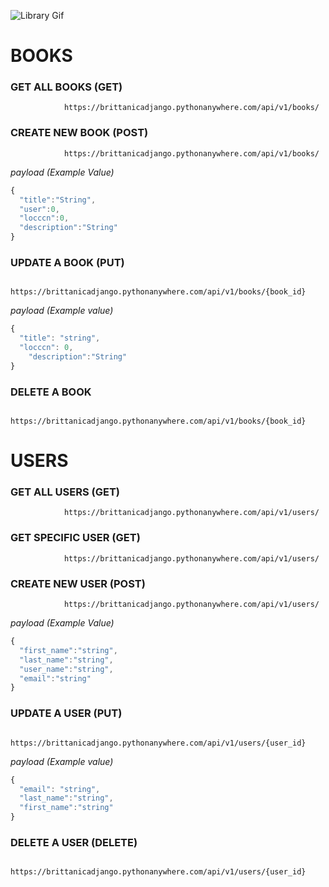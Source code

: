 ![Library Gif](http://25.media.tumblr.com/948e64b952b036c0c3d2c7469a2075a8/tumblr_n3kratI12p1t96jpzo1_500.gif)

# BOOKS

### GET ALL BOOKS (GET)

                https://brittanicadjango.pythonanywhere.com/api/v1/books/

### CREATE NEW BOOK (POST)
                https://brittanicadjango.pythonanywhere.com/api/v1/books/


*payload (Example Value)*
```js
{
  "title":"String",
  "user":0,
  "locccn":0,
  "description":"String"
}
```

### UPDATE A BOOK (PUT)
                https://brittanicadjango.pythonanywhere.com/api/v1/books/{book_id}

*payload (Example value)*
```js
{
  "title": "string",
  "locccn": 0,
    "description":"String"  
}
```
### DELETE A BOOK
                https://brittanicadjango.pythonanywhere.com/api/v1/books/{book_id}

# USERS
### GET ALL USERS (GET)
                https://brittanicadjango.pythonanywhere.com/api/v1/users/

### GET SPECIFIC USER (GET)
                https://brittanicadjango.pythonanywhere.com/api/v1/users/

### CREATE NEW USER (POST)
                https://brittanicadjango.pythonanywhere.com/api/v1/users/


*payload (Example Value)*
```js
{
  "first_name":"string",
  "last_name":"string",
  "user_name":"string",
  "email":"string"
}
```

### UPDATE A USER (PUT)
            https://brittanicadjango.pythonanywhere.com/api/v1/users/{user_id}

*payload (Example value)*
```js
{
  "email": "string",
  "last_name":"string",
  "first_name":"string"
}
```

### DELETE A USER (DELETE) 
               https://brittanicadjango.pythonanywhere.com/api/v1/users/{user_id}